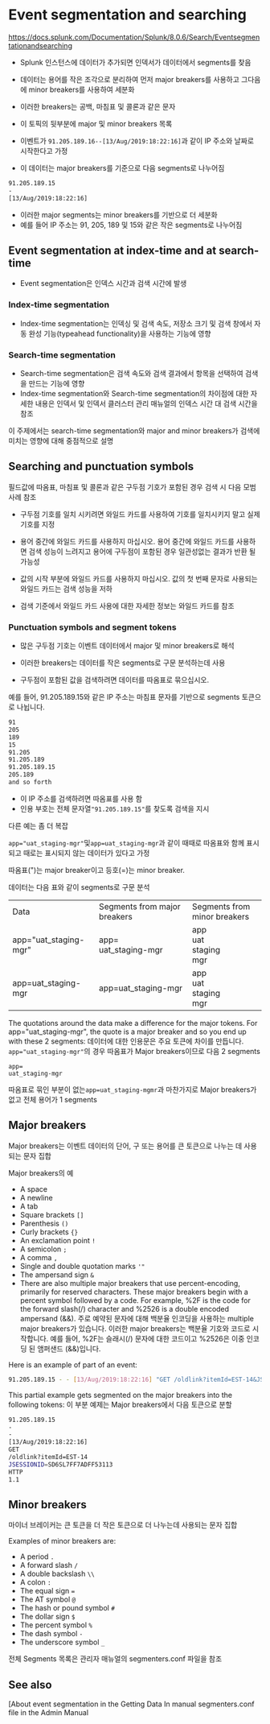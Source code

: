 # Event segmentation and searching

<https://docs.splunk.com/Documentation/Splunk/8.0.6/Search/Eventsegmentationandsearching>

- Splunk 인스턴스에 데이터가 추가되면 인덱서가 데이터에서 segments를 찾음
- 데이터는 용어를 작은 조각으로 분리하여 먼저 major breakers를 사용하고 그다음에 minor breakers를 사용하여 세분화
- 이러한 breakers는 공백, 마침표 및 콜론과 같은 문자
- 이 토픽의 뒷부분에 major 및 minor breakers 목록

- 이벤트가 `91.205.189.16--[13/Aug/2019:18:22:16]`과 같이 IP 주소와 날짜로 시작한다고 가정
- 이 데이터는 major breakers를 기준으로 다음 segments로 나누어짐

```bash
91.205.189.15
-
[13/Aug/2019:18:22:16]  
```

- 이러한 major segments는 minor breakers를 기반으로 더 세분화
- 예를 들어 IP 주소는 91, 205, 189 및 15와 같은 작은 segments로 나누어짐

## Event segmentation at index-time and at search-time

- Event segmentation은 인덱스 시간과 검색 시간에 발생

### Index-time segmentation

- Index-time segmentation는 인덱싱 및 검색 속도, 저장소 크기 및 검색 창에서 자동 완성 기능(typeahead functionality)을 사용하는 기능에 영향

### Search-time segmentation

- Search-time segmentation은 검색 속도와 검색 결과에서 항목을 선택하여 검색을 만드는 기능에 영향
- Index-time segmentation와 Search-time segmentation의 차이점에 대한 자세한 내용은 인덱서 및 인덱서 클러스터 관리 매뉴얼의 인덱스 시간 대 검색 시간을 참조

이 주제에서는 search-time segmentation와 major and minor breakers가 검색에 미치는 영향에 대해 중점적으로 설명

## Searching and punctuation symbols

필드값에 따옴표, 마침표 및 콜론과 같은 구두점 기호가 포함된 경우 검색 시 다음 모범 사례 참조

- 구두점 기호를 일치 시키려면 와일드 카드를 사용하여 기호를 일치시키지 말고 실제 기호를 지정
- 용어 중간에 와일드 카드를 사용하지 마십시오. 용어 중간에 와일드 카드를 사용하면 검색 성능이 느려지고 용어에 구두점이 포함된 경우 일관성없는 결과가 반환 될 가능성

- 값의 시작 부분에 와일드 카드를 사용하지 마십시오. 값의 첫 번째 문자로 사용되는 와일드 카드는 검색 성능을 저하
- 검색 기준에서 와일드 카드 사용에 대한 자세한 정보는 와일드 카드를 참조

### Punctuation symbols and segment tokens

- 많은 구두점 기호는 이벤트 데이터에서 major 및 minor breakers로 해석
- 이러한 breakers는 데이터를 작은 segments로 구문 분석하는데 사용

- 구두점이 포함된 값을 검색하려면 데이터를 따옴표로 묶으십시오.

예를 들어, 91.205.189.15와 같은 IP 주소는 마침표 문자를 기반으로 segments 토큰으로 나뉩니다.

```bash
91
205
189
15
91.205
91.205.189
91.205.189.15
205.189
and so forth
```

- 이 IP 주소를 검색하려면 따옴표를 사용 함
- 인용 부호는 전체 문자열`"91.205.189.15"`를 찾도록 검색을 지시

다른 예는 좀 더 복잡

`app="uat_staging-mgr"`및`app=uat_staging-mgr`과 같이 때때로 따옴표와 함께 표시되고 때로는 표시되지 않는 데이터가 있다고 가정

따옴표(")는 major breaker이고 등호(=)는 minor breaker.

데이터는 다음 표와 같이 segments로 구문 분석

<table>
<tr><td>Data</td><td>Segments from major breakers</td><td>Segments from minor breakers
<tr><td>app="uat_staging-mgr"</td><td>app=<br/>
uat_staging-mgr</td><td>
app<br/>
uat<br/>
staging<br/>
mgr
</td></tr>
<tr><td>app=uat_staging-mgr</td><td>app=uat_staging-mgr</td><td>
app<br/>
uat<br/>
staging<br/>
mgr
</td></tr>
</table>

The quotations around the data make a difference for the major tokens. For app="uat_staging-mgr", the quote is a major breaker and so you end up with these 2 segments:
데이터에 대한 인용문은 주요 토큰에 차이를 만듭니다.
`app="uat_staging-mgr"`의 경우 따옴표가 Major breakers이므로 다음 2 segments

```properes
app=
uat_staging-mgr
```

따옴표로 묶인 부분이 없는`app=uat_staging-mgmr`과 마찬가지로 Major breakers가 없고 전체 용어가 1 segments

## Major breakers

Major breakers는 이벤트 데이터의 단어, 구 또는 용어를 큰 토큰으로 나누는 데 사용되는 문자 집합

Major breakers의 예

- A space
- A newline
- A tab
- Square brackets `[]`
- Parenthesis `()`
- Curly brackets `{}`
- An exclamation point  `!`
- A semicolon `;`
- A comma `,`
- Single and double quotation marks `'"`
- The ampersand sign `&`
- There are also multiple major breakers that use percent-encoding, primarily for reserved characters. These major breakers begin with a percent symbol followed by a code. For example, %2F is the code for the forward slash(/) character and %2526 is a double encoded ampersand (&&).
주로 예약된 문자에 대해 백분율 인코딩을 사용하는 multiple major breakers가 있습니다. 이러한 major breakers는 백분율 기호와 코드로 시작합니다. 예를 들어, %2F는 슬래시(/) 문자에 대한 코드이고 %2526은 이중 인코딩 된 앰퍼샌드 (&&)입니다.

Here is an example of part of an event:

```bash
91.205.189.15 - - [13/Aug/2019:18:22:16] "GET /oldlink?itemId=EST-14&JSESSIONID=SD6SL7FF7ADFF53113 HTTP 1.1"
```

This partial example gets segmented on the major breakers into the following tokens:
이 부분 예제는 Major breakers에서 다음 토큰으로 분할

```bash
91.205.189.15
-
-
[13/Aug/2019:18:22:16]
GET
/oldlink?itemId=EST-14
JSESSIONID=SD6SL7FF7ADFF53113
HTTP
1.1
```

## Minor breakers

마이너 브레이커는 큰 토큰을 더 작은 토큰으로 더 나누는데 사용되는 문자 집합

Examples of minor breakers are:

- A period `.`
- A forward slash `/`
- A double backslash `\\`
- A colon `:`
- The equal sign `=`
- The AT symbol `@`
- The hash or pound symbol `#`
- The dollar sign `$`
- The percent symbol `%`
- The dash symbol `-`
- The underscore symbol `_`

전체 Segments 목록은 관리자 매뉴얼의 segmenters.conf 파일을 참조

## See also

[About event segmentation in the Getting Data In manual segmenters.conf file in the Admin Manual
